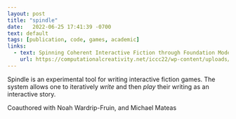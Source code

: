 ```yaml
---
layout: post
title: "spindle"
date:   2022-06-25 17:41:39 -0700
text: default
tags: [publication, code, games, academic]
links:
  - text: Spinning Coherent Interactive Fiction through Foundation Model Prompts in ICCC '22
    url: https://computationalcreativity.net/iccc22/wp-content/uploads/2022/06/ICCC-2022_2L_Calderwood-et-al..pdf
---
```

Spindle is an experimental tool for writing interactive fiction games. The system allows one to iteratively <i>write</i> and then <i>play</i> their writing as an interactive story. 

Coauthored with Noah Wardrip-Fruin, and Michael Mateas